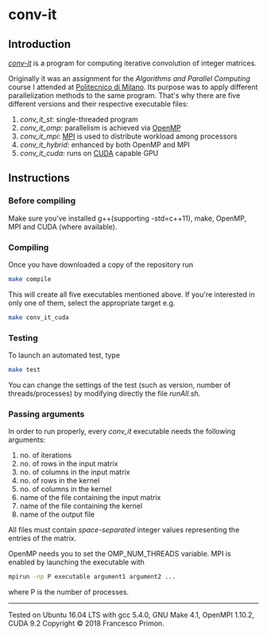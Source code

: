 # conv-it

## Introduction

[*conv-it*](https://github.com/FPrimon/conv-it "GitHub repository") is a program for computing iterative convolution of integer matrices.

Originally it was an assignment for the *Algorithms and Parallel Computing* course I attended at [Politecnico di Milano](https://www.polimi.it/en).
Its purpose was to apply different parallelization methods to the same program. That's why there are five different versions and their respective executable files:

1. *conv\_it\_st*: single-threaded program
2. *conv\_it\_omp*: parallelism is achieved via [OpenMP](https://www.openmp.org/ "Open Multi-Processing")
3. *conv\_it\_mpi*: [MPI](https://www.mpi-forum.org/ "Message Parsing Interface") is used to distribute workload among processors
4. *conv\_it\_hybrid*: enhanced by both OpenMP and MPI
5. *conv\_it\_cuda*: runs on [CUDA](https://developer.nvidia.com/cuda-zone) capable GPU

## Instructions

### Before compiling
Make sure you've installed g++(supporting -std=c++11), make, OpenMP, MPI and CUDA (where available).

### Compiling
Once you have downloaded a copy of the repository run
```sh
make compile
```

This will create all five executables mentioned above. If you're interested in only one of them, select the appropriate target e.g.
```sh
make conv_it_cuda
```

### Testing
To launch an automated test, type
```sh
make test
```

You can change the settings of the test (such as version, number of threads/processes) by modifying directly the file *runAll.sh*.

### Passing arguments
In order to run properly, every *conv_it* executable needs the following arguments:

1. no. of iterations
2. no. of rows in the input matrix
3. no. of columns in the input matrix
4. no. of rows in the kernel
5. no. of columns in the kernel
6. name of the file containing the input matrix
7. name of the file containing the kernel
8. name of the output file

All files must contain *space-separated* integer values representing the entries of the matrix.

OpenMP needs you to set the OMP\_NUM\_THREADS variable.
MPI is enabled by launching the executable with
```sh
mpirun -np P executable argument1 argument2 ...
```
where P is the number of processes.

---

Tested on Ubuntu 16.04 LTS with gcc 5.4.0, GNU Make 4.1, OpenMPI 1.10.2, CUDA 9.2
Copyright © 2018 Francesco Primon.
